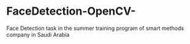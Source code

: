 # FaceDetection-OpenCV-
Face Detection task in the summer training program of smart methods company in Saudi Arabia
